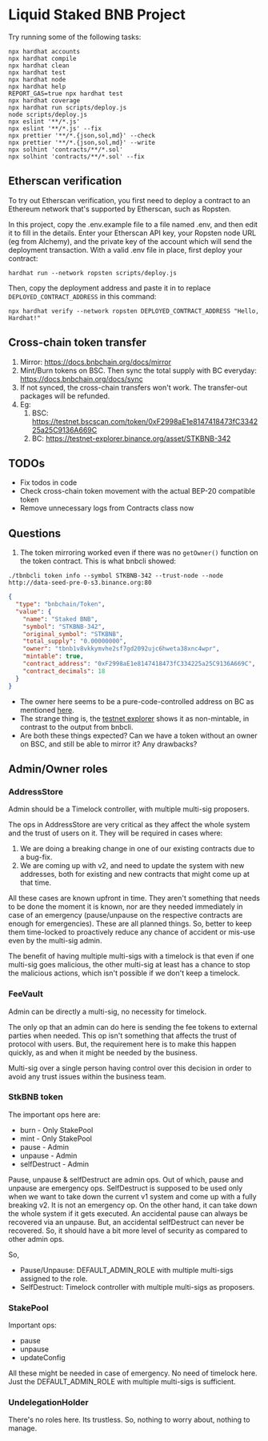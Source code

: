 # Liquid Staked BNB Project
Try running some of the following tasks:

```shell
npx hardhat accounts
npx hardhat compile
npx hardhat clean
npx hardhat test
npx hardhat node
npx hardhat help
REPORT_GAS=true npx hardhat test
npx hardhat coverage
npx hardhat run scripts/deploy.js
node scripts/deploy.js
npx eslint '**/*.js'
npx eslint '**/*.js' --fix
npx prettier '**/*.{json,sol,md}' --check
npx prettier '**/*.{json,sol,md}' --write
npx solhint 'contracts/**/*.sol'
npx solhint 'contracts/**/*.sol' --fix
```

## Etherscan verification

To try out Etherscan verification, you first need to deploy a contract to an Ethereum network that's supported by Etherscan, such as Ropsten.

In this project, copy the .env.example file to a file named .env, and then edit it to fill in the details. Enter your Etherscan API key, your Ropsten node URL (eg from Alchemy), and the private key of the account which will send the deployment transaction. With a valid .env file in place, first deploy your contract:

```shell
hardhat run --network ropsten scripts/deploy.js
```

Then, copy the deployment address and paste it in to replace `DEPLOYED_CONTRACT_ADDRESS` in this command:

```shell
npx hardhat verify --network ropsten DEPLOYED_CONTRACT_ADDRESS "Hello, Hardhat!"
```

## Cross-chain token transfer
1. Mirror: https://docs.bnbchain.org/docs/mirror
2. Mint/Burn tokens on BSC. Then sync the total supply with BC everyday: https://docs.bnbchain.org/docs/sync
3. If not synced, the cross-chain transfers won't work. The transfer-out packages will be refunded.
4. Eg:
   1. BSC: https://testnet.bscscan.com/token/0xF2998aE1e8147418473fC334225a25C9136A669C
   2. BC: https://testnet-explorer.binance.org/asset/STKBNB-342

## TODOs
* Fix todos in code
* Check cross-chain token movement with the actual BEP-20 compatible token
* Remove unnecessary logs from Contracts class now

## Questions
1. The token mirroring worked even if there was no `getOwner()` function on the token contract. This is what bnbcli showed:
```shell
./tbnbcli token info --symbol STKBNB-342 --trust-node --node http://data-seed-pre-0-s3.binance.org:80
```
```json
{
  "type": "bnbchain/Token",
  "value": {
    "name": "Staked BNB",
    "symbol": "STKBNB-342",
    "original_symbol": "STKBNB",
    "total_supply": "0.00000000",
    "owner": "tbnb1v8vkkymvhe2sf7gd2092ujc6hweta38xnc4wpr",
    "mintable": true,
    "contract_address": "0xF2998aE1e8147418473fC334225a25C9136A669C",
    "contract_decimals": 18
  }
}
```
* The owner here seems to be a pure-code-controlled address on BC as mentioned [here](https://docs.bnbchain.org/docs/cross-chain-transfer#mint-token-on-bsc).
* The strange thing is, the [testnet explorer](https://testnet-explorer.binance.org/asset/STKBNB-342) shows it as non-mintable, in contrast to the output from bnbcli.
* Are both these things expected? Can we have a token without an owner on BSC, and still be able to mirror it? Any drawbacks?

## Admin/Owner roles

### AddressStore
Admin should be a Timelock controller, with multiple multi-sig proposers.

The ops in AddressStore are very critical as they affect the whole system and the trust of users on it. They will be
required in cases where:
1. We are doing a breaking change in one of our existing contracts due to a bug-fix.
2. We are coming up with v2, and need to update the system with new addresses, both for existing and new contracts that
   might come up at that time.

All these cases are known upfront in time. They aren't something that needs to be done the moment it is known, nor are
they needed immediately in case of an emergency (pause/unpause on the respective contracts are enough for emergencies).
These are all planned things. So, better to keep them time-locked to proactively reduce any chance of accident or
mis-use even by the multi-sig admin.

The benefit of having multiple multi-sigs with a timelock is that even if one multi-sig goes malicious, the other
multi-sig at least has a chance to stop the malicious actions, which isn't possible if we don't keep a timelock.

### FeeVault
Admin can be directly a multi-sig, no necessity for timelock.

The only op that an admin can do here is sending the fee tokens to external parties when needed. This op isn't something
that affects the trust of protocol with users. But, the requirement here is to make this happen quickly, as and when it
might be needed by the business.

Multi-sig over a single person having control over this decision in order to avoid any trust issues within the business team.

### StkBNB token
The important ops here are:
* burn - Only StakePool
* mint - Only StakePool
* pause - Admin
* unpause - Admin
* selfDestruct - Admin

Pause, unpause & selfDestruct are admin ops. Out of which, pause and unpause are emergency ops. SelfDestruct is supposed
to be used only when we want to take down the current v1 system and come up with a fully breaking v2. It is not an
emergency op. On the other hand, it can take down the whole system if it gets executed. An accidental pause can always
be recovered via an unpause. But, an accidental selfDestruct can never be recovered. So, it should have a bit more level
of security as compared to other admin ops.

So,
* Pause/Unpause: DEFAULT_ADMIN_ROLE with multiple multi-sigs assigned to the role.
* SelfDestruct: Timelock controller with multiple multi-sigs as proposers.

### StakePool
Important ops:
* pause
* unpause
* updateConfig

All these might be needed in case of emergency. No need of timelock here. Just the DEFAULT_ADMIN_ROLE with multiple 
multi-sigs is sufficient.

### UndelegationHolder
There's no roles here. Its trustless. So, nothing to worry about, nothing to manage.